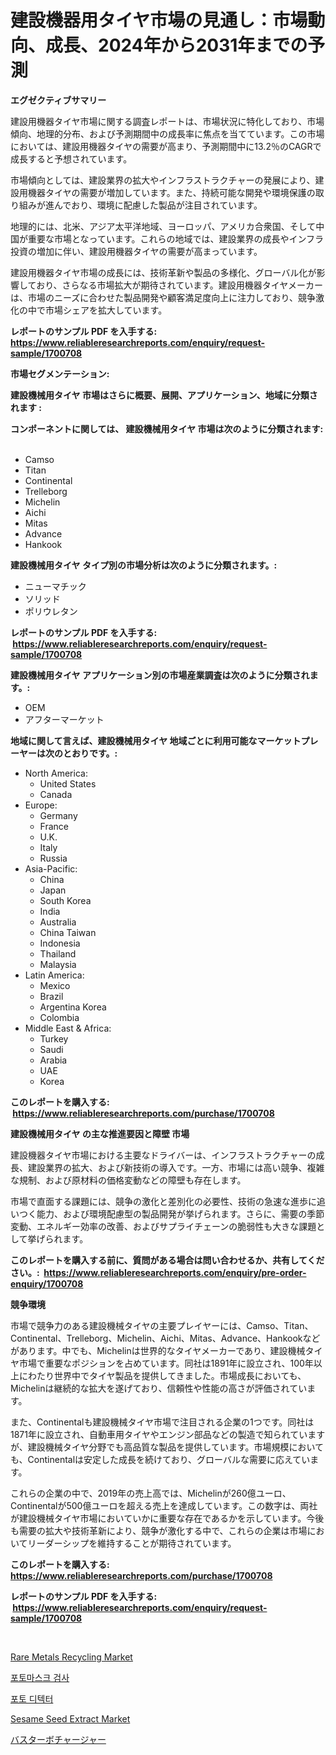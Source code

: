 <p><h1>建設機器用タイヤ市場の見通し：市場動向、成長、2024年から2031年までの予測</h1></p><p><strong>エグゼクティブサマリー</strong></p>
<p><p>建設用機器タイヤ市場に関する調査レポートは、市場状況に特化しており、市場傾向、地理的分布、および予測期間中の成長率に焦点を当てています。この市場においては、建設用機器タイヤの需要が高まり、予測期間中に13.2％のCAGRで成長すると予想されています。</p><p>市場傾向としては、建設業界の拡大やインフラストラクチャーの発展により、建設用機器タイヤの需要が増加しています。また、持続可能な開発や環境保護の取り組みが進んでおり、環境に配慮した製品が注目されています。</p><p>地理的には、北米、アジア太平洋地域、ヨーロッパ、アメリカ合衆国、そして中国が重要な市場となっています。これらの地域では、建設業界の成長やインフラ投資の増加に伴い、建設用機器タイヤの需要が高まっています。</p><p>建設用機器タイヤ市場の成長には、技術革新や製品の多様化、グローバル化が影響しており、さらなる市場拡大が期待されています。建設用機器タイヤメーカーは、市場のニーズに合わせた製品開発や顧客満足度向上に注力しており、競争激化の中で市場シェアを拡大しています。</p></p>
<p><strong>レポートのサンプル PDF を入手する: <a href="https://www.reliableresearchreports.com/enquiry/request-sample/1700708">https://www.reliableresearchreports.com/enquiry/request-sample/1700708</a></strong></p>
<p><strong>市場セグメンテーション:</strong></p>
<p><strong> 建設機械用タイヤ 市場はさらに概要、展開、アプリケーション、地域に分類されます :</strong></p>
<p><strong>コンポーネントに関しては、 建設機械用タイヤ 市場は次のように分類されます: &nbsp;</strong></p>
<p><ul><li>Camso</li><li>Titan</li><li>Continental</li><li>Trelleborg</li><li>Michelin</li><li>Aichi</li><li>Mitas</li><li>Advance</li><li>Hankook</li></ul></p>
<p><strong> 建設機械用タイヤ タイプ別の市場分析は次のように分類されます。:</strong></p>
<p><ul><li>ニューマチック</li><li>ソリッド</li><li>ポリウレタン</li></ul></p>
<p><strong>レポートのサンプル PDF を入手する: &nbsp;<a href="https://www.reliableresearchreports.com/enquiry/request-sample/1700708">https://www.reliableresearchreports.com/enquiry/request-sample/1700708</a></strong></p>
<p><strong> 建設機械用タイヤ アプリケーション別の市場産業調査は次のように分類されます。:</strong></p>
<p><ul><li>OEM</li><li>アフターマーケット</li></ul></p>
<p><strong>地域に関して言えば、建設機械用タイヤ 地域ごとに利用可能なマーケットプレーヤーは次のとおりです。:</strong></p>
<p><ul>
    <li>
        North America:
        <ul>
            <li>United States</li>
            <li>Canada</li>
        </ul>
    </li>
    <li>
        Europe:
        <ul>
            <li>Germany</li>
            <li>France</li>
            <li>U.K.</li>
            <li>Italy</li>
            <li>Russia</li>
        </ul>
    </li>
    <li>
        Asia-Pacific:
        <ul>
            <li>China</li>
            <li>Japan</li>
            <li>South Korea</li>
            <li>India</li>
            <li>Australia</li>
            <li>China Taiwan</li>
            <li>Indonesia</li>
            <li>Thailand</li>
            <li>Malaysia</li>
        </ul>
    </li>
    <li>
        Latin America:
        <ul>
            <li>Mexico</li>
            <li>Brazil</li>
            <li>Argentina Korea</li>
            <li>Colombia</li>
        </ul>
    </li>
    <li>
        Middle East & Africa:
        <ul>
            <li>Turkey</li>
            <li>Saudi</li>
            <li>Arabia</li>
            <li>UAE</li>
            <li>Korea</li>
        </ul>
    </li>
    </ul></p>
<p><strong>このレポートを購入する: &nbsp;<a href="https://www.reliableresearchreports.com/purchase/1700708">https://www.reliableresearchreports.com/purchase/1700708</a></strong></p>
<p><strong>建設機械用タイヤ の主な推進要因と障壁 市場</strong></p>
<p><p>建設機器タイヤ市場における主要なドライバーは、インフラストラクチャーの成長、建設業界の拡大、および新技術の導入です。一方、市場には高い競争、複雑な規制、および原材料の価格変動などの障壁も存在します。</p><p>市場で直面する課題には、競争の激化と差別化の必要性、技術の急速な進歩に追いつく能力、および環境配慮型の製品開発が挙げられます。さらに、需要の季節変動、エネルギー効率の改善、およびサプライチェーンの脆弱性も大きな課題として挙げられます。</p></p>
<p><strong>このレポートを購入する前に、質問がある場合は問い合わせるか、共有してください。:&nbsp; <a href="https://www.reliableresearchreports.com/enquiry/pre-order-enquiry/1700708">https://www.reliableresearchreports.com/enquiry/pre-order-enquiry/1700708</a></strong></p>
<p><strong>競争環境</strong></p>
<p><p>市場で競争力のある建設機械タイヤの主要プレイヤーには、Camso、Titan、Continental、Trelleborg、Michelin、Aichi、Mitas、Advance、Hankookなどがあります。中でも、Michelinは世界的なタイヤメーカーであり、建設機械タイヤ市場で重要なポジションを占めています。同社は1891年に設立され、100年以上にわたり世界中でタイヤ製品を提供してきました。市場成長においても、Michelinは継続的な拡大を遂げており、信頼性や性能の高さが評価されています。</p><p>また、Continentalも建設機械タイヤ市場で注目される企業の1つです。同社は1871年に設立され、自動車用タイヤやエンジン部品などの製造で知られていますが、建設機械タイヤ分野でも高品質な製品を提供しています。市場規模においても、Continentalは安定した成長を続けており、グローバルな需要に応えています。</p><p>これらの企業の中で、2019年の売上高では、Michelinが260億ユーロ、Continentalが500億ユーロを超える売上を達成しています。この数字は、両社が建設機械タイヤ市場においていかに重要な存在であるかを示しています。今後も需要の拡大や技術革新により、競争が激化する中で、これらの企業は市場においてリーダーシップを維持することが期待されています。</p></p>
<p><strong>このレポートを購入する: &nbsp; <a href="https://www.reliableresearchreports.com/purchase/1700708">https://www.reliableresearchreports.com/purchase/1700708</a></strong></p>
<p><strong>レポートのサンプル PDF を入手する: &nbsp;<a href="https://www.reliableresearchreports.com/enquiry/request-sample/1700708">https://www.reliableresearchreports.com/enquiry/request-sample/1700708</a></strong><strong></strong></p>
<p>&nbsp;</p>
<p><p><a href="https://github.com/gdfhhhj/Market-Research-Report-List-3/blob/main/rare-metals-recycling-market.md">Rare Metals Recycling Market</a></p><p><a href="https://github.com/vs2869dizt0/Market-Research-Report-List-1/blob/main/2131447192771.md">포토마스크 검사</a></p><p><a href="https://github.com/sougarounis/Market-Research-Report-List-2/blob/main/1970615192770.md">포토 디텍터</a></p><p><a href="https://github.com/julyju69/Market-Research-Report-List-2/blob/main/sesame-seed-extract-market.md">Sesame Seed Extract Market</a></p><p><a href="https://github.com/oqoeusbvpadwjs08/Market-Research-Report-List-1/blob/main/5343579193042.md">バスターボチャージャー</a></p></p>